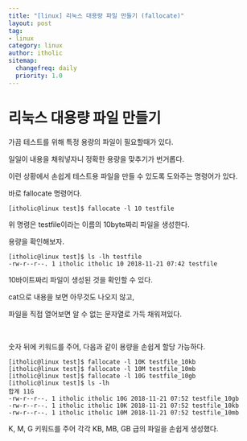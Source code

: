 ```yaml
---
title: "[linux] 리눅스 대용량 파일 만들기 (fallocate)"
layout: post
tag:
- linux
category: linux
author: itholic
sitemap:
  changefreq: daily
  priority: 1.0
---
```


# 리눅스 대용량 파일 만들기

가끔 테스트를 위해 특정 용량의 파일이 필요할때가 있다.

일일이 내용을 채워넣자니 정확한 용량을 맞추기가 번거롭다.

이런 상황에서 손쉽게 테스트용 파일을 만들 수 있도록 도와주는 명령어가 있다.

바로 fallocate 명령어다.

```
[itholic@linux test]$ fallocate -l 10 testfile
```

위 명령은 testfile이라는 이름의 10byte짜리 파일을 생성한다.

용량을 확인해보자.

```
[itholic@linux test]$ ls -lh testfile
-rw-r--r--. 1 itholic itholic 10 2018-11-21 07:42 testfile
```

10바이트짜리 파일이 생성된 것을 확인할 수 있다.

cat으로 내용을 보면 아무것도 나오지 않고, 

파일을 직접 열어보면 알 수 없는 문자열로 가득 채워져있다.

<br/>

숫자 뒤에 키워드를 주어, 다음과 같이 용량을 손쉽게 할당 가능하다.

```
[itholic@linux test]$ fallocate -l 10K testfile_10kb
[itholic@linux test]$ fallocate -l 10M testfile_10mb
[itholic@linux test]$ fallocate -l 10G testfile_10gb
[itholic@linux test]$ ls -lh
합계 11G
-rw-r--r--. 1 itholic itholic 10G 2018-11-21 07:52 testfile_10gb
-rw-r--r--. 1 itholic itholic 10K 2018-11-21 07:52 testfile_10kb
-rw-r--r--. 1 itholic itholic 10M 2018-11-21 07:52 testfile_10mb
```

K, M, G 키워드를 주어 각각 KB, MB, GB 급의 파일을 손쉽게 생성했다.

